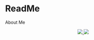 # ReadMe
About Me
<p align="center"><a href="https://github.com/anuraghazra/github-readme-stats">
  <img src="https://github-readme-stats.vercel.app/api?username=Shohruh04&show_icons=true&include_all_commits=true&line_height=33&count_private=true&theme=merko" />
  <img src="https://github-readme-stats.vercel.app/api/top-langs?username=Shohruh04&langs_count=4&count_private=true&theme=merko" />
</a></p>
